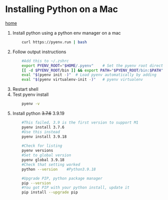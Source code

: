 # Installing Python on a Mac
[home](/readme.md)
1. Install python using a python env manager on a mac
    ```bash
        curl https://pyenv.run | bash
    ```
1. Follow output instructions
    ```bash
        #Add this to ~/.zshrc
        export PYENV_ROOT="$HOME/.pyenv"    # Set the pyenv root directory
        [[ -d $PYENV_ROOT/bin ]] && export PATH="$PYENV_ROOT/bin:$PATH" # Add pyenv to the path
        eval "$(pyenv init -)"  # Load pyenv automatically by adding
        eval "$(pyenv virtualenv-init -)"   # pyenv virtualenv
    ```
1. Restart shell
1. Test pyenv install
    ```bash
        pyenv -v
    ```
1. Install python ~~3.7.6~~ 3.9.19
    ```bash
        #This failed, 3.9 is the first version to support M1
        pyenv install 3.7.6
        #Use this instead
        pyenv install 3.9.18
        
        #Check for listing
        pyenv versions
        #Set to global version
        pyenv global 3.9.18
        #Check that setting worked
        python --version    #Python3.9.18

        #Upgrade PIP, python package manager
        pip --version
        #You got PIP with your python install, update it
        pip install --upgrade pip
    ```